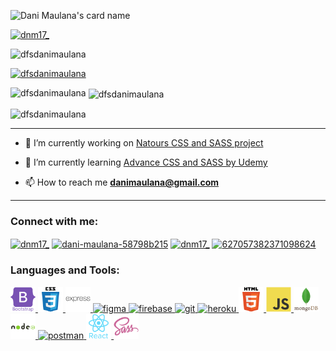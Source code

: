 
![Dani Maulana's card name](https://cardivo.vercel.app/api?name=Dani%20Maulana&description=Hi,%20i%27m%20a%20front%20end%20web%20developer%20and%20i%27m%2023%20y.o.%20Nice%20to%20meet%20you%20%F0%9F%91%8B&image=https://github.com/dfsdanimaulana.png?v=4&backgroundColor=%233463c2&instagram=dnm17_&linkedin=Dani%20Maulana&github=dfsdanimaulana&twitter=dnm17_&pattern=topography&colorPattern=%2334aeeb&fontColor=%23ffffff)

<p align="left">
  <a href="https://twitter.com/dnm17_" target="blank"><img src="https://img.shields.io/twitter/follow/dnm17_?logo=twitter&style=for-the-badge" alt="dnm17_" /></a>
</p>

<p align="left">
  <img src="https://komarev.com/ghpvc/?username=dfsdanimaulana&label=Profile%20views&color=0e75b6&style=flat" alt="dfsdanimaulana" />
</p>

<p align="left">
  <a href="https://github.com/ryo-ma/github-profile-trophy"><img src="https://github-profile-trophy.vercel.app/?username=dfsdanimaulana&theme=onedark" alt="dfsdanimaulana" /></a>
</p>


<p>
  <img align="left" src="https://github-readme-stats.vercel.app/api/top-langs?username=dfsdanimaulana&show_icons=true&locale=en&layout=compact&theme=cobalt" alt="dfsdanimaulana" />
</p>

<p>
  &nbsp;<img align="center" src="https://github-readme-stats.vercel.app/api?username=dfsdanimaulana&show_icons=true&locale=en&theme=cobalt" alt="dfsdanimaulana" />
</p>

<p>
  <img align="center" src="https://github-readme-streak-stats.herokuapp.com/?user=dfsdanimaulana&theme=cobalt" alt="dfsdanimaulana" />
</p>

<hr />

- 🔭 I’m currently working on [Natours CSS and SASS project](https://github.com/dfsdanimaulana/natours)

- 🌱 I’m currently learning [Advance CSS and SASS by Udemy](https://www.udemy.com/share/101Wkw3@SRO3zu0JNNEx2-CBtL82hXQWskUxqW3qzn02QSJ6Z2fG3G826mWWahKXAOMS2ZErSg==/)

- 📫 How to reach me **danimaulana@gmail.com**

<hr />

<h3 align="left">Connect with me:</h3>
<p align="left">
  <a href="https://twitter.com/dnm17_" target="blank"><img align="center" src="https://raw.githubusercontent.com/rahuldkjain/github-profile-readme-generator/master/src/images/icons/Social/twitter.svg" alt="dnm17_" height="30" width="40" /></a>
  <a href="https://linkedin.com/in/dani-maulana-58798b215" target="blank"><img align="center" src="https://raw.githubusercontent.com/rahuldkjain/github-profile-readme-generator/master/src/images/icons/Social/linked-in-alt.svg" alt="dani-maulana-58798b215" height="30" width="40" /></a>
  <a href="https://instagram.com/dnm17_" target="blank"><img align="center" src="https://raw.githubusercontent.com/rahuldkjain/github-profile-readme-generator/master/src/images/icons/Social/instagram.svg" alt="dnm17_" height="30" width="40" /></a>
  <a href="https://discord.gg/627057382371098624" target="blank"><img align="center" src="https://raw.githubusercontent.com/rahuldkjain/github-profile-readme-generator/master/src/images/icons/Social/discord.svg" alt="627057382371098624" height="30" width="40" /></a>
</p>

<h3 align="left">Languages and Tools:</h3>
<p align="left">
  <a href="https://getbootstrap.com" target="_blank" rel="noreferrer"> <img src="https://raw.githubusercontent.com/devicons/devicon/master/icons/bootstrap/bootstrap-plain-wordmark.svg" alt="bootstrap" width="40" height="40" /> </a> <a href="https://www.w3schools.com/css/" target="_blank" rel="noreferrer"> <img src="https://raw.githubusercontent.com/devicons/devicon/master/icons/css3/css3-original-wordmark.svg" alt="css3" width="40" height="40" /> </a> <a href="https://expressjs.com" target="_blank" rel="noreferrer"> <img src="https://raw.githubusercontent.com/devicons/devicon/master/icons/express/express-original-wordmark.svg" alt="express" width="40" height="40" /> </a> <a href="https://www.figma.com/" target="_blank" rel="noreferrer"> <img src="https://www.vectorlogo.zone/logos/figma/figma-icon.svg" alt="figma" width="40" height="40" /> </a> <a href="https://firebase.google.com/" target="_blank" rel="noreferrer"> <img src="https://www.vectorlogo.zone/logos/firebase/firebase-icon.svg" alt="firebase" width="40" height="40" /> </a> <a href="https://git-scm.com/" target="_blank" rel="noreferrer"> <img src="https://www.vectorlogo.zone/logos/git-scm/git-scm-icon.svg" alt="git" width="40" height="40" /> </a> <a href="https://heroku.com" target="_blank" rel="noreferrer"> <img src="https://www.vectorlogo.zone/logos/heroku/heroku-icon.svg" alt="heroku" width="40" height="40" /> </a> <a href="https://www.w3.org/html/" target="_blank" rel="noreferrer"> <img src="https://raw.githubusercontent.com/devicons/devicon/master/icons/html5/html5-original-wordmark.svg" alt="html5" width="40" height="40" /> </a> <a href="https://developer.mozilla.org/en-US/docs/Web/JavaScript" target="_blank" rel="noreferrer"> <img src="https://raw.githubusercontent.com/devicons/devicon/master/icons/javascript/javascript-original.svg" alt="javascript" width="40" height="40" /> </a> <a href="https://www.mongodb.com/" target="_blank" rel="noreferrer"> <img src="https://raw.githubusercontent.com/devicons/devicon/master/icons/mongodb/mongodb-original-wordmark.svg" alt="mongodb" width="40" height="40" /> </a> <a href="https://nodejs.org" target="_blank" rel="noreferrer"> <img src="https://raw.githubusercontent.com/devicons/devicon/master/icons/nodejs/nodejs-original-wordmark.svg" alt="nodejs" width="40" height="40" /> </a> <a href="https://postman.com" target="_blank" rel="noreferrer"> <img src="https://www.vectorlogo.zone/logos/getpostman/getpostman-icon.svg" alt="postman" width="40" height="40" /> </a> <a href="https://reactjs.org/" target="_blank" rel="noreferrer"> <img src="https://raw.githubusercontent.com/devicons/devicon/master/icons/react/react-original-wordmark.svg" alt="react" width="40" height="40" /> </a> <a href="https://sass-lang.com" target="_blank" rel="noreferrer"> <img src="https://raw.githubusercontent.com/devicons/devicon/master/icons/sass/sass-original.svg" alt="sass" width="40" height="40" /> </a>
</p>
